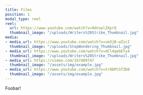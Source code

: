 ```yaml
---
title: Films
position: 1
modal_type: reel
reel:
  url: https://www.youtube.com/watch?v=9dnswlZXprQ
  thumbnail_image: "/uploads/Writers%20Strike_Thumbnail.jpg"
media:
- media_url: https://www.youtube.com/watch?v=vm3jB-wZzcI
  thumbnail_image: "/uploads/StopWondering_Thumbnail.jpg"
- media_url: https://www.youtube.com/watch?v=dCl4qebEfy4
  thumbnail_image: "/uploads/Writers%20Strike_Thumbnail.jpg"
- media_url: https://vimeo.com/167409747
  thumbnail_image: "/assets/img/example.jpg"
- media_url: https://www.youtube.com/watch?v=tr06PCGfZD8
  thumbnail_image: "/assets/img/example.jpg"
---
```


Foobar!

